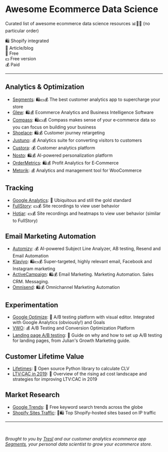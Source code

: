 # Awesome Ecommerce Data Science

Curated list of awesome ecommerce data science resources 📊💎💪
(no particular order)

🛍 Shopify integrated<br>
📰 Article/blog<br>
💸 Free<br>
💵 Free version<br>
💰 Paid<br>

---

## Analytics & Optimization

* [Segments](https://segments.tresl.co): 🛍💵💰 The best customer analytics app to supercharge your store
* [Glew](https://glew.io/): 🛍💰 Ecommerce Analytics and Business Intelligence Software
* [Compass](https://www.compass.co/): 🛍💵💰 Compass makes sense of your e‑commerce data so you can focus on building your business
* [Shoelace](http://shoelace.com/): 🛍💰 Customer journey retargeting
* [Justuno](https://www.justuno.com/): 💰 Analytics suite for converting visitors to customers
* [Custora](https://www.custora.com/): 💰 Customer analytics platform
* [Nosto](https://www.nosto.com): 🛍💰 AI-powered personalization platform
* [OrderMetrics](https://ordermetrics.com): 🛍💰 Profit Analytics for E‑Commerce
* [Metorik](https://metorik.com/): 💰 Analytics and management tool for WooCommerce

## Tracking

* [Google Analytics](https://analytics.google.com/analytics/web/): 💸 Ubiquitous and still the gold standard
* [FullStory](https://www.fullstory.com/): 💵💰 Site recordings to view user behavior
* [Hotjar](https://www.hotjar.com/): 💵💰 Site recordings and heatmaps to view user behavior (similar to FullStory)

## Email Marketing Automation

* [Automizy](https://automizy.com/): 💰 AI-powered Subject Line Analyzer, AB testing, Resend and Email Automation
* [Klaviyo](https://www.klaviyo.com/): 🛍💵💰 Super-targeted, highly relevant email, Facebook and Instagram marketing
* [ActiveCampaign](https://www.activecampaign.com/): 🛍💰 Email Marketing. Marketing Automation. Sales CRM. Messaging.
* [Omnisend](https://omnisend.com): 🛍💰 Omnichannel Marketing Automation

## Experimentation

* [Google Optimize](https://optimize.google.com): 💸 A/B testing platform with visual editor. Integrated with Google Analytics (obviously!) and Goals
* [VWO](https://vwo.com/): 💰 A/B Testing and Conversion Optimization Platform
* [Landing page A/B testing](https://www.julian.com/guide/growth/ab-testing): 📰 Guide on why and how to set up A/B testing for landing pages, from Julian's Growth Marketing guide.

## Customer Lifetime Value

* [Lifetimes](https://github.com/CamDavidsonPilon/lifetimes): 💸 Open source Python library to calculate CLV
* [LTV:CAC in 2019](https://blog.rechargepayments.com/current-trends-why-ltv-should-be-your-only-focus-in-2019/): 📰 Overview of the rising ad cost landscape and strategies for improving LTV:CAC in 2019

## Market Research

* [Google Trends](https://trends.google.com/trends/): 💸 Free keyword search trends across the globe
* [Shopify Sites Traffic](https://myip.ms/browse/sites/1/ipID/23.227.38.64/ipIDii/23.227.38.64): 💸🛍 Top Shopify-hosted sites based on IP traffic

---

<br>

*Brought to you by [Tresl](https://tresl.co) and our customer analytics ecommerce app [Segments](https://segments.tresl.co), your personal data scientist to grow your ecommerce store.*
